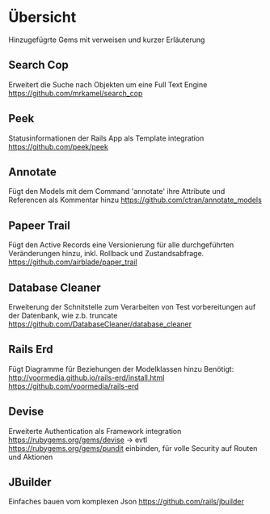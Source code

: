 # Übersicht

Hinzugefügrte Gems mit verweisen und kurzer Erläuterung

## Search Cop
Erweitert die Suche nach Objekten um eine Full Text Engine
https://github.com/mrkamel/search_cop

## Peek
Statusinformationen der Rails App als Template integration
https://github.com/peek/peek

## Annotate
Fügt den Models mit dem Command 'annotate' ihre Attribute und Referencen als Kommentar hinzu
https://github.com/ctran/annotate_models

## Papeer Trail
Fügt den Active Records eine Versionierung für alle durchgeführten Veränderungen hinzu, inkl. Rollback und Zustandsabfrage.
https://github.com/airblade/paper_trail

## Database Cleaner
Erweiterung der Schnitstelle zum Verarbeiten von Test vorbereitungen auf der Datenbank, wie z.b. truncate
https://github.com/DatabaseCleaner/database_cleaner

## Rails Erd
Fügt Diagramme für Beziehungen der Modelklassen hinzu
Benötigt: http://voormedia.github.io/rails-erd/install.html
https://github.com/voormedia/rails-erd

## Devise
Erweiterte Authentication als Framework integration
https://rubygems.org/gems/devise
-> evtl https://rubygems.org/gems/pundit einbinden, für volle Security auf Routen und Aktionen

## JBuilder
Einfaches bauen vom komplexen Json
https://github.com/rails/jbuilder
